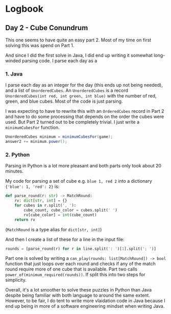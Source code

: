 # Logbook

## Day 2 - Cube Conundrum

This one seems to have quite an easy part 2. Most of my time on first solving this was spend on Part 1.

And since I did the first solve in Java, I did end up writing it somewhat long-winded parsing code. I parse each day as a

### 1. Java

I parse each day as an integer for the day (this ends up not being needed), and a list of `UnorderedCubes`. An `UnorderedCubes` is a record `UnorderedCubes(int red, int green, int blue)` with the number of red, green, and blue cubes. Most of the code is just parsing.

I was expecting to have to rewrite this with an `OrderedCubes` record in Part 2 and have to do some processing that depends on the order the cubes were used. But Part 2 turned out to be completely trivial. I just write a `minimumCubesFor` function.

```Java
UnorderedCubes minimum = minimumCubesFor(game);
answer2 += minimum.power();
```

### 2. Python

Parsing in Python is a lot more pleasant and both parts only took about 20 minutes.

My code for parsing a set of cube e.g. `blue 1, red 2` into a dictionary `{'blue': 1, 'red': 2}` is:

```Python
def parse_round(r: str) -> MatchRound:
    rv: dict[str, int] = {}
    for cubes in r.split(', '):
        cube_count, cube_color = cubes.split(' ')
        rv[cube_color] = int(cube_count)
    return rv
```

(`MatchRound` is a type alias for `dict[str, int]`)

And then I create a list of these for a line in the input file:

```Python
rounds = [parse_round(r) for r in line.split(': ')[1].split('; ')]
```

Part one is solved by writing a `can_play(rounds: list[MatchRound]) -> bool` function that just loops over each round and checks if any of the match round require more of one cube that is available. Part two calls `power_of(minimum_required(rounds))`. If split this into two steps for simplicity.

Overall, it's a lot smoother to solve these puzzles in Python than Java despite being familiar with both language to around the same extent. However, to be fair, I do tent to write more vlaidation code in Java because I end up being in more of a software engineering mindset when writing Java.
